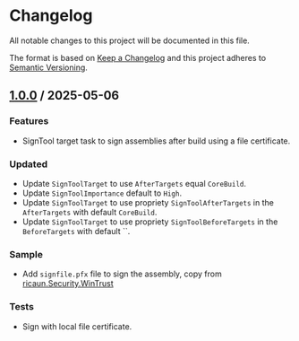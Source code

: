 ﻿# Changelog
All notable changes to this project will be documented in this file.

The format is based on [Keep a Changelog](http://keepachangelog.com/en/1.0.0/)
and this project adheres to [Semantic Versioning](http://semver.org/spec/v2.0.0.html).

## [1.0.0] / 2025-05-06
### Features
- SignTool target task to sign assemblies after build using a file certificate.
### Updated
- Update `SignToolTarget` to use `AfterTargets` equal `CoreBuild`.
- Update `SignToolImportance` default to `High`.
- Update `SignToolTarget` to use propriety `SignToolAfterTargets` in the `AfterTargets` with default `CoreBuild`.
- Update `SignToolTarget` to use propriety `SignToolBeforeTargets` in the `BeforeTargets` with default ``.
### Sample
- Add `signfile.pfx` file to sign the assembly, copy from [ricaun.Security.WinTrust](https://github.com/ricaun-io/ricaun.Security.WinTrust/)
### Tests
- Sign with local file certificate.

[vNext]: ../../compare/1.0.0...HEAD
[1.0.0]: ../../compare/1.0.0